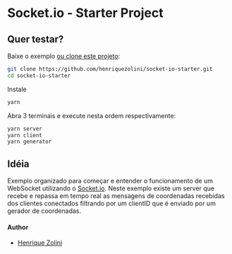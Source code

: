 # Socket.io - Starter Project

## Quer testar?

Baixe o exemplo [ou clone este projeto](https://github.com/henriquezolini/socket-io-starter):

```bash
git clone https://github.com/henriquezolini/socket-io-starter.git
cd socket-io-starter
```

Instale

```bash
yarn
```

Abra 3 terminais e execute nesta ordem respectivamente:

```bash
yarn server
yarn client
yarn generator
```

## Idéia

Exemplo organizado para começar e entender o funcionamento de um WebSocket utilizando o [Socket.io](https://socket.io/). Neste exemplo existe um server que recebe e repassa em tempo real as mensagens de coordenadas recebidas dos clientes conectados filtrando por um clientID que é enviado por um gerador de coordenadas.

#### Author

* [Henrique Zolini](https://instagram.com/henriquezolini)
